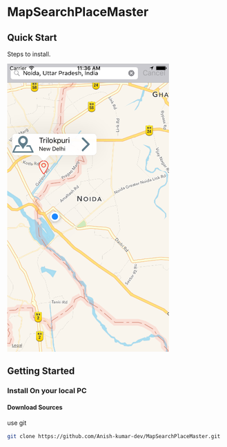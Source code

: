 # MapSearchPlaceMaster
## Quick Start
Steps to install.

![App view](https://github.com/Anish-kumar-dev/MapSearchPlaceMaster/blob/master/MapSearchPlaceMaster/MapSearchPlaceMaster/screenshot.png)

## Getting Started

### Install On your local PC

#### Download Sources

use git

```bash
git clone https://github.com/Anish-kumar-dev/MapSearchPlaceMaster.git
```
